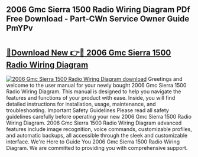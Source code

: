 ## 2006 Gmc Sierra 1500 Radio Wiring Diagram PDf Free Download - Part-CWn Service Owner Guide PmYPv

# <h2><a href="http://dfq81u.blite.top/?on=2006+Gmc+Sierra+1500+Radio+Wiring+Diagram">🔗Download New 👉🔴 2006 Gmc Sierra 1500 Radio Wiring Diagram</a></h2>

[![2006 Gmc Sierra 1500 Radio Wiring Diagram download](https://i.imgur.com/lujVjoI.png)](http://dfq81u.blite.top/?on=2006+Gmc+Sierra+1500+Radio+Wiring+Diagram)
Greetings and welcome to the user manual for your newly bought 2006 Gmc Sierra 1500 Radio Wiring Diagram. This manual is designed to help you navigate the features and functions of your product with ease. Inside, you will find detailed instructions for installation, usage, maintenance, and troubleshooting. Important Safety Guidelines Please read all safety guidelines carefully before operating your new 2006 Gmc Sierra 1500 Radio Wiring Diagram. 2006 Gmc Sierra 1500 Radio Wiring Diagram advanced features include image recognition, voice commands, customizable profiles, and automatic backups, all accessible through the sleek and customizable interface. We're Here to Guide You 2006 Gmc Sierra 1500 Radio Wiring Diagram. We are committed to providing you with comprehensive support.
